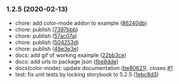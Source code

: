 ## <small>1.2.5 (2020-02-13)</small>

* chore: add color-mode addon to example ([86240db](https://gitlab.com/joshrasmussen/storybook-addons/commit/86240db))
* chore: publish ([7397bbb](https://gitlab.com/joshrasmussen/storybook-addons/commit/7397bbb))
* chore: publish ([57ac07a](https://gitlab.com/joshrasmussen/storybook-addons/commit/57ac07a))
* chore: publish ([504253d](https://gitlab.com/joshrasmussen/storybook-addons/commit/504253d))
* chore: publish ([49e3e3e](https://gitlab.com/joshrasmussen/storybook-addons/commit/49e3e3e))
* docs: add gif of working example ([22bb3ce](https://gitlab.com/joshrasmussen/storybook-addons/commit/22bb3ce))
* docs: add urls to package json ([fbe8dde](https://gitlab.com/joshrasmussen/storybook-addons/commit/fbe8dde))
* docs(color-mode): update documentation ([be80621](https://gitlab.com/joshrasmussen/storybook-addons/commit/be80621)), closes [#1](https://gitlab.com/joshrasmussen/storybook-addons/issues/1)
* test: fix unit tests by locking storybook to 5.2.5 ([1ebc8d3](https://gitlab.com/joshrasmussen/storybook-addons/commit/1ebc8d3))



